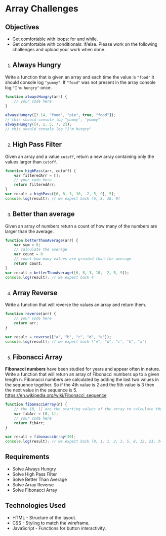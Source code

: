 # Array Challenges
## Objectives
- Get comfortable with loops: for and while.
- Get comfortable with conditionals: if/else.
Please work on the following challenges and upload your work when done.

1. ## Always Hungry
Write a function that is given an array and each time the value is `"food"` it should console log `"yummy"`. If `"food"` was not present in the array console log `"I'm hungry"` once.

```javascript
function alwaysHungry(arr) {
    // your code here 
}
   
alwaysHungry([3.14, "food", "pie", true, "food"]);
// this should console log "yummy", "yummy"
alwaysHungry([4, 1, 5, 7, 2]);
// this should console log "I'm hungry"
```

2. ## High Pass Filter
Given an array and a value `cutoff`, return a new array containing only the values larger than `cutoff`.

```javascript
function highPass(arr, cutoff) {
    var filteredArr = [];
    // your code here
    return filteredArr;
}
var result = highPass([6, 8, 3, 10, -2, 5, 9], 5);
console.log(result); // we expect back [6, 8, 10, 9]
```

3. ## Better than average
Given an array of numbers return a count of how many of the numbers are larger than the average.

```javascript
function betterThanAverage(arr) {
    var sum = 0;
    // calculate the average
    var count = 0
    // count how many values are greated than the average
    return count;
}
var result = betterThanAverage([6, 8, 3, 10, -2, 5, 9]);
console.log(result); // we expect back 4
```

4. ## Array Reverse
Write a function that will reverse the values an array and return them.

```javascript
function reverse(arr) {
    // your code here
    return arr;
}
   
var result = reverse(["a", "b", "c", "d", "e"]);
console.log(result); // we expect back ["e", "d", "c", "b", "a"]
```
5. ## Fibonacci Array
**Fibonacci numbers** have been studied for years and appear often in nature. Write a function that will return an array of Fibonacci numbers up to a given length n. Fibonacci numbers are calculated by adding the last two values in the sequence together. So if the 4th value is 2 and the 5th value is 3 then the next value in the sequence is 5.
https://en.wikipedia.org/wiki/Fibonacci_sequence

```javascript
function fibonacciArray(n) {
    // the [0, 1] are the starting values of the array to calculate the rest from
    var fibArr = [0, 1];
    // your code here
    return fibArr;
}
   
var result = fibonacciArray(10);
console.log(result); // we expect back [0, 1, 1, 2, 3, 5, 8, 13, 21, 34]
```

## Requirements
- Solve Always Hungry
- Solve High Pass Filter
- Solve Better Than Average
- Solve Array Reverse
- Solve Fibonacci Array

## Technologies Used
- HTML - Structure of the layout.
- CSS - Styling to match the wireframe.
- JavaScript - Functions for button interactivity.

